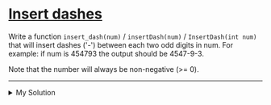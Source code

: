 # [Insert dashes](https://www.codewars.com/kata/55960bbb182094bc4800007b)

Write a function `insert_dash(num)` / `insertDash(num)` / `InsertDash(int num)` that will insert dashes ('-') between
each two odd digits in num. For example: if num is 454793 the output should be 4547-9-3.

Note that the number will always be non-negative (>= 0).

---

<details><summary>My Solution</summary>

```js
function insertDash(num) {
  return `${num}`.replace(/([13579])(?=[13579])/g, "$1-");
}
```

</details>
